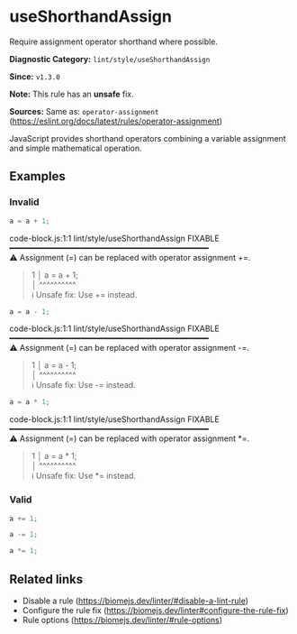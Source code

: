 # useShorthandAssign

Require assignment operator shorthand where possible.

**Diagnostic Category:** `lint/style/useShorthandAssign`

**Since:** `v1.3.0`

**Note:** This rule has an **unsafe** fix.

**Sources:** Same as: `operator-assignment` (https://eslint.org/docs/latest/rules/operator-assignment)

JavaScript provides shorthand operators combining a variable assignment and simple mathematical operation.

## Examples

### Invalid

```js
a = a + 1;
```
code-block.js:1:1 lint/style/useShorthandAssign FIXABLE ━━━━━━━━━━━━━━━━━━━━━━━━━━━━━━━━━━━━━━━━━━  
⚠ Assignment (=) can be replaced with operator assignment +=.  
> 1 │ a = a + 1;  
  │ ^^^^^^^^^^  
ℹ Unsafe fix: Use += instead.

```js
a = a - 1;
```
code-block.js:1:1 lint/style/useShorthandAssign FIXABLE ━━━━━━━━━━━━━━━━━━━━━━━━━━━━━━━━━━━━━━━━━━  
⚠ Assignment (=) can be replaced with operator assignment -=.  
> 1 │ a = a - 1;  
  │ ^^^^^^^^^^  
ℹ Unsafe fix: Use -= instead.

```js
a = a * 1;
```
code-block.js:1:1 lint/style/useShorthandAssign FIXABLE ━━━━━━━━━━━━━━━━━━━━━━━━━━━━━━━━━━━━━━━━━━  
⚠ Assignment (=) can be replaced with operator assignment *=.  
> 1 │ a = a * 1;  
  │ ^^^^^^^^^^  
ℹ Unsafe fix: Use *= instead.

### Valid

```js
a += 1;
```

```js
a -= 1;
```

```js
a *= 1;
```

## Related links

- Disable a rule (https://biomejs.dev/linter/#disable-a-lint-rule)
- Configure the rule fix (https://biomejs.dev/linter#configure-the-rule-fix)
- Rule options (https://biomejs.dev/linter/#rule-options)